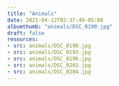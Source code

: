 ```yaml
---
title: "Animals"
date: 2021-04-12T02:37:49-05:00
albumthumb: "animals/DSC_0190.jpg"
draft: false
resources:
- src: animals/DSC_0190.jpg
- src: animals/DSC_0193.jpg
- src: animals/DSC_0196.jpg
- src: animals/DSC_0202.jpg
- src: animals/DSC_0204.jpg
---
```


